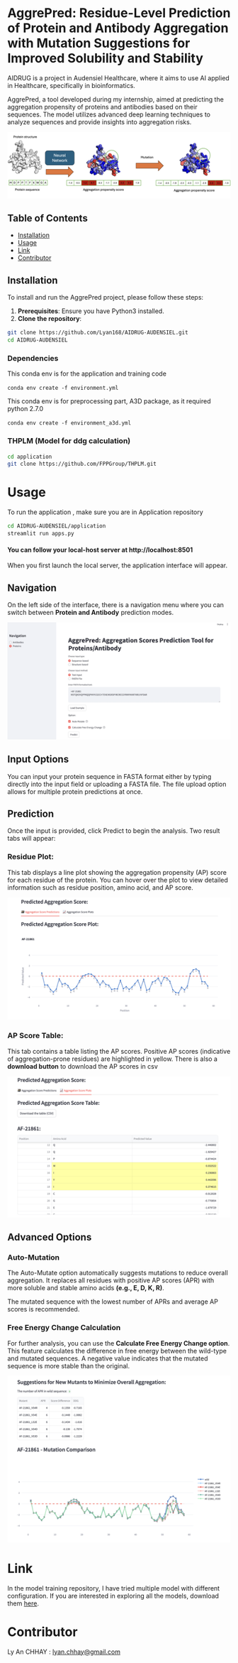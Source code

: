 # AggrePred: Residue-Level Prediction of Protein and Antibody Aggregation with Mutation Suggestions for Improved Solubility and Stability
AIDRUG is a project in Audensiel Healthcare, where it aims to use AI applied in Healthcare, specifically in bioinformatics. 

AggrePred, a tool developed during my internship, aimed at predicting the aggregation propensity of proteins and antibodies based on their sequences. The model utilizes advanced deep learning techniques to analyze sequences and provide insights into aggregation risks.

![alt text](image/goal.png)


## Table of Contents

- [Installation](#installation)
- [Usage](#usage)
- [Link](#link)
- [Contributor](#contributor)


## Installation

To install and run the AggrePred project, please follow these steps:

1. **Prerequisites**: Ensure you have Python3 installed.
2. **Clone the repository**:
```bash
git clone https://github.com/Lyan168/AIDRUG-AUDENSIEL.git
cd AIDRUG-AUDENSIEL
```

### Dependencies
This conda env is for the application and training code

```conda env create -f environment.yml```

This conda env is for preprocessing part, A3D package, as it required python 2.7.0

```conda env create -f environment_a3d.yml```


### THPLM (Model for ddg calculation)
```bash
cd application
git clone https://github.com/FPPGroup/THPLM.git
```


# Usage

To run the application , make sure you are in Application repository

```bash
cd AIDRUG-AUDENSIEL/application
streamlit run apps.py

```

#### You can follow your local-host server at http://localhost:8501

When you first launch the local server, the application interface will appear.

## Navigation
On the left side of the interface, there is a navigation menu where you can switch between **Protein and Antibody** prediction modes.

![alt text](image/interface_prot.png)


## Input Options
You can input your protein sequence in FASTA format either by typing directly into the input field or uploading a FASTA file. The file upload option allows for multiple protein predictions at once.

## Prediction
Once the input is provided, click Predict to begin the analysis. Two result tabs will appear:

### Residue Plot: 
This tab displays a line plot showing the aggregation propensity (AP) score for each residue of the protein. You can hover over the plot to view detailed information such as residue position, amino acid, and AP score.

![alt text](image/score_prot_plot.png)

### AP Score Table: 
This tab contains a table listing the AP scores. Positive AP scores (indicative of aggregation-prone residues) are highlighted in yellow. There is also a **download button** to download the AP scores in csv

![alt text](image/result_table.png)



## Advanced Options

### Auto-Mutation
The Auto-Mutate option automatically suggests mutations to reduce overall aggregation. It replaces all residues with positive AP scores (APR) with more soluble and stable amino acids **(e.g., E, D, K, R)**.

The mutated sequence with the lowest number of APRs and average AP scores is recommended.

### Free Energy Change Calculation
For further analysis, you can use the **Calculate Free Energy Change option**. This feature calculates the difference in free energy between the wild-type and mutated sequences. A negative value indicates that the mutated sequence is more stable than the original.


![alt text](image/mutation.png)





# Link

In the model training repository, I have tried multiple model with different configuration. If you are interested in exploring all the models, download them [here](https://zenodo.org/records/13943204?preview=1&token=eyJhbGciOiJIUzUxMiJ9.eyJpZCI6IjdkMzE3MzBjLTI0NzYtNDY1OS04MTA5LTBhZjQwZjczNTJjMiIsImRhdGEiOnt9LCJyYW5kb20iOiI1NDhlYTlhM2JiZDBmN2QxNGEyY2M0OWQ1ZDNkNDlhZiJ9.GZwOAgLDr9oHMNrmPqoQd8wXiLpHkbCfsKCjrg-rzdo_XNt6o-lJia-RqHJujiy5bqEimww1RNSmGF1iJQhxkg). 

# Contributor
Ly An CHHAY :  lyan.chhay@gmail.com
